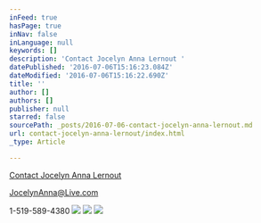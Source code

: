 ```yaml
---
inFeed: true
hasPage: true
inNav: false
inLanguage: null
keywords: []
description: 'Contact Jocelyn Anna Lernout '
datePublished: '2016-07-06T15:16:23.084Z'
dateModified: '2016-07-06T15:16:22.690Z'
title: ''
author: []
authors: []
publisher: null
starred: false
sourcePath: _posts/2016-07-06-contact-jocelyn-anna-lernout.md
url: contact-jocelyn-anna-lernout/index.html
_type: Article

---
```

[Contact Jocelyn Anna Lernout][0]

JocelynAnna@Live.com

1-519-589-4380
![](https://the-grid-user-content.s3-us-west-2.amazonaws.com/3e6cbd8e-f428-4e53-8a6d-ecce31cee690.jpg)
![](https://the-grid-user-content.s3-us-west-2.amazonaws.com/6197de18-f084-4cbd-9742-d5da1f88c4be.jpg)
![](https://the-grid-user-content.s3-us-west-2.amazonaws.com/22f77c28-6a9b-4cc7-914a-9a535cea9eaf.jpg)

[0]: null